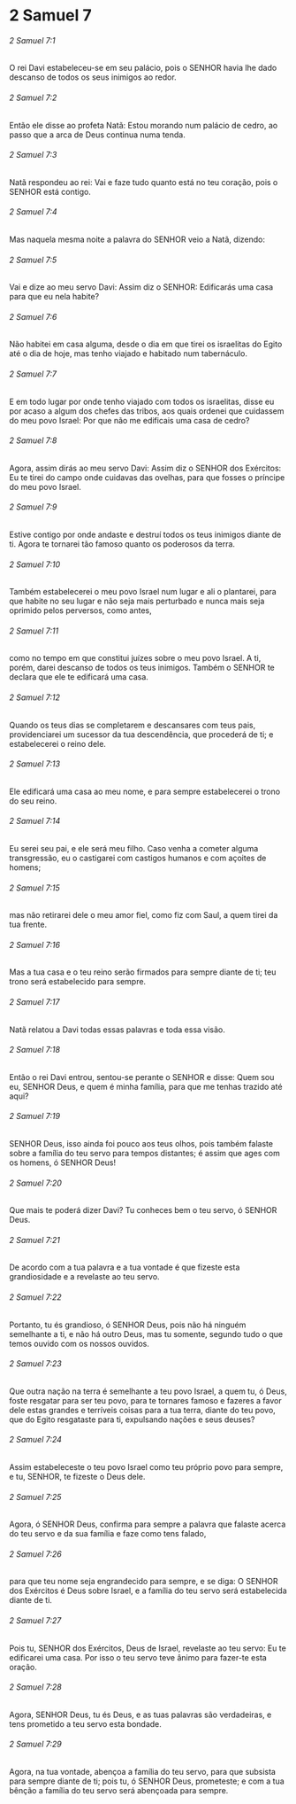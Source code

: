 # 2 Samuel 7

###### 2 Samuel 7:1

O rei Davi estabeleceu-se em seu palácio, pois o SENHOR havia lhe dado descanso de todos os seus inimigos ao redor.

###### 2 Samuel 7:2

Então ele disse ao profeta Natã: Estou morando num palácio de cedro, ao passo que a arca de Deus continua numa tenda.

###### 2 Samuel 7:3

Natã respondeu ao rei: Vai e faze tudo quanto está no teu coração, pois o SENHOR está contigo.

###### 2 Samuel 7:4

Mas naquela mesma noite a palavra do SENHOR veio a Natã, dizendo:

###### 2 Samuel 7:5

Vai e dize ao meu servo Davi: Assim diz o SENHOR: Edificarás uma casa para que eu nela habite?

###### 2 Samuel 7:6

Não habitei em casa alguma, desde o dia em que tirei os israelitas do Egito até o dia de hoje, mas tenho viajado e habitado num tabernáculo.

###### 2 Samuel 7:7

E em todo lugar por onde tenho viajado com todos os israelitas, disse eu por acaso a algum dos chefes das tribos, aos quais ordenei que cuidassem do meu povo Israel: Por que não me edificais uma casa de cedro?

###### 2 Samuel 7:8

Agora, assim dirás ao meu servo Davi: Assim diz o SENHOR dos Exércitos: Eu te tirei do campo onde cuidavas das ovelhas, para que fosses o príncipe do meu povo Israel.

###### 2 Samuel 7:9

Estive contigo por onde andaste e destruí todos os teus inimigos diante de ti. Agora te tornarei tão famoso quanto os poderosos da terra.

###### 2 Samuel 7:10

Também estabelecerei o meu povo Israel num lugar e ali o plantarei, para que habite no seu lugar e não seja mais perturbado e nunca mais seja oprimido pelos perversos, como antes,

###### 2 Samuel 7:11

como no tempo em que constitui juízes sobre o meu povo Israel. A ti, porém, darei descanso de todos os teus inimigos. Também o SENHOR te declara que ele te edificará uma casa.

###### 2 Samuel 7:12

Quando os teus dias se completarem e descansares com teus pais, providenciarei um sucessor da tua descendência, que procederá de ti; e estabelecerei o reino dele.

###### 2 Samuel 7:13

Ele edificará uma casa ao meu nome, e para sempre estabelecerei o trono do seu reino.

###### 2 Samuel 7:14

Eu serei seu pai, e ele será meu filho. Caso venha a cometer alguma transgressão, eu o castigarei com castigos humanos e com açoites de homens;

###### 2 Samuel 7:15

mas não retirarei dele o meu amor fiel, como fiz com Saul, a quem tirei da tua frente.

###### 2 Samuel 7:16

Mas a tua casa e o teu reino serão firmados para sempre diante de ti; teu trono será estabelecido para sempre.

###### 2 Samuel 7:17

Natã relatou a Davi todas essas palavras e toda essa visão.

###### 2 Samuel 7:18

Então o rei Davi entrou, sentou-se perante o SENHOR e disse: Quem sou eu, SENHOR Deus, e quem é minha família, para que me tenhas trazido até aqui?

###### 2 Samuel 7:19

SENHOR Deus, isso ainda foi pouco aos teus olhos, pois também falaste sobre a família do teu servo para tempos distantes; é assim que ages com os homens, ó SENHOR Deus!

###### 2 Samuel 7:20

Que mais te poderá dizer Davi? Tu conheces bem o teu servo, ó SENHOR Deus.

###### 2 Samuel 7:21

De acordo com a tua palavra e a tua vontade é que fizeste esta grandiosidade e a revelaste ao teu servo.

###### 2 Samuel 7:22

Portanto, tu és grandioso, ó SENHOR Deus, pois não há ninguém semelhante a ti, e não há outro Deus, mas tu somente, segundo tudo o que temos ouvido com os nossos ouvidos.

###### 2 Samuel 7:23

Que outra nação na terra é semelhante a teu povo Israel, a quem tu, ó Deus, foste resgatar para ser teu povo, para te tornares famoso e fazeres a favor dele estas grandes e terríveis coisas para a tua terra, diante do teu povo, que do Egito resgataste para ti, expulsando nações e seus deuses?

###### 2 Samuel 7:24

Assim estabeleceste o teu povo Israel como teu próprio povo para sempre, e tu, SENHOR, te fizeste o Deus dele.

###### 2 Samuel 7:25

Agora, ó SENHOR Deus, confirma para sempre a palavra que falaste acerca do teu servo e da sua família e faze como tens falado,

###### 2 Samuel 7:26

para que teu nome seja engrandecido para sempre, e se diga: O SENHOR dos Exércitos é Deus sobre Israel, e a família do teu servo será estabelecida diante de ti.

###### 2 Samuel 7:27

Pois tu, SENHOR dos Exércitos, Deus de Israel, revelaste ao teu servo: Eu te edificarei uma casa. Por isso o teu servo teve ânimo para fazer-te esta oração.

###### 2 Samuel 7:28

Agora, SENHOR Deus, tu és Deus, e as tuas palavras são verdadeiras, e tens prometido a teu servo esta bondade.

###### 2 Samuel 7:29

Agora, na tua vontade, abençoa a família do teu servo, para que subsista para sempre diante de ti; pois tu, ó SENHOR Deus, prometeste; e com a tua bênção a família do teu servo será abençoada para sempre.

